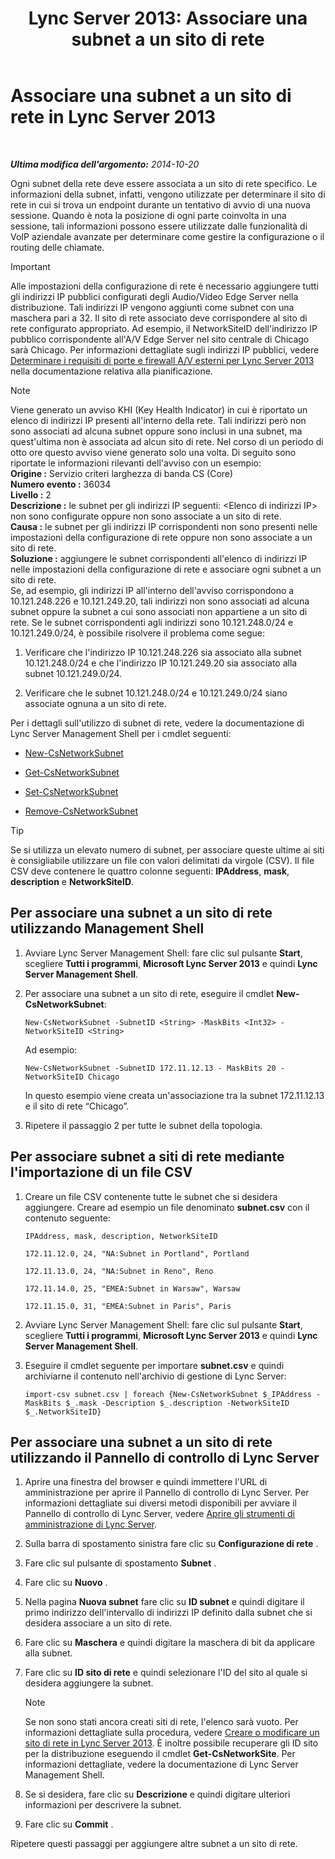 ﻿---
title: 'Lync Server 2013: Associare una subnet a un sito di rete'
TOCTitle: Associare una subnet a un sito di rete
ms:assetid: aa69e3ac-542a-4ba1-9582-2e6bee29f633
ms:mtpsurl: https://technet.microsoft.com/it-it/library/Gg412804(v=OCS.15)
ms:contentKeyID: 49301620
ms.date: 08/24/2015
mtps_version: v=OCS.15
ms.translationtype: HT
---

# Associare una subnet a un sito di rete in Lync Server 2013

 

_**Ultima modifica dell'argomento:** 2014-10-20_

Ogni subnet della rete deve essere associata a un sito di rete specifico. Le informazioni della subnet, infatti, vengono utilizzate per determinare il sito di rete in cui si trova un endpoint durante un tentativo di avvio di una nuova sessione. Quando è nota la posizione di ogni parte coinvolta in una sessione, tali informazioni possono essere utilizzate dalle funzionalità di VoIP aziendale avanzate per determinare come gestire la configurazione o il routing delle chiamate.

> [!IMPORTANT]  
> Alle impostazioni della configurazione di rete è necessario aggiungere tutti gli indirizzi IP pubblici configurati degli Audio/Video Edge Server nella distribuzione. Tali indirizzi IP vengono aggiunti come subnet con una maschera pari a 32. Il sito di rete associato deve corrispondere al sito di rete configurato appropriato. Ad esempio, il NetworkSiteID dell'indirizzo IP pubblico corrispondente all'A/V Edge Server nel sito centrale di Chicago sarà Chicago. Per informazioni dettagliate sugli indirizzi IP pubblici, vedere <a href="lync-server-2013-determine-external-a-v-firewall-and-port-requirements.md">Determinare i requisiti di porte e firewall A/V esterni per Lync Server 2013</a> nella documentazione relativa alla pianificazione.


> [!NOTE]
> Viene generato un avviso KHI (Key Health Indicator) in cui è riportato un elenco di indirizzi IP presenti all'interno della rete. Tali indirizzi però non sono associati ad alcuna subnet oppure sono inclusi in una subnet, ma quest'ultima non è associata ad alcun sito di rete. Nel corso di un periodo di otto ore questo avviso viene generato solo una volta. Di seguito sono riportate le informazioni rilevanti dell'avviso con un esempio:<BR><STRONG>Origine :</STRONG> Servizio criteri larghezza di banda CS (Core)<BR><STRONG>Numero evento :</STRONG> 36034<BR><STRONG>Livello :</STRONG> 2<BR><STRONG>Descrizione :</STRONG> le subnet per gli indirizzi IP seguenti: &lt;Elenco di indirizzi IP&gt; non sono configurate oppure non sono associate a un sito di rete.<BR><STRONG>Causa :</STRONG> le subnet per gli indirizzi IP corrispondenti non sono presenti nelle impostazioni della configurazione di rete oppure non sono associate a un sito di rete.<BR><STRONG>Soluzione :</STRONG> aggiungere le subnet corrispondenti all'elenco di indirizzi IP nelle impostazioni della configurazione di rete e associare ogni subnet a un sito di rete.<BR>Se, ad esempio, gli indirizzi IP all'interno dell'avviso corrispondono a 10.121.248.226 e 10.121.249.20, tali indirizzi non sono associati ad alcuna subnet oppure la subnet a cui sono associati non appartiene a un sito di rete. Se le subnet corrispondenti agli indirizzi sono 10.121.248.0/24 e 10.121.249.0/24, è possibile risolvere il problema come segue: 
> <OL>
> 
> 
> 
> <li>
> <P>Verificare che l'indirizzo IP 10.121.248.226 sia associato alla subnet 10.121.248.0/24 e che l'indirizzo IP 10.121.249.20 sia associato alla subnet 10.121.249.0/24.</P>
> 
> 
> 
> <li>
> <P>Verificare che le subnet 10.121.248.0/24 e 10.121.249.0/24 siano associate ognuna a un sito di rete.</P></LI></OL>



Per i dettagli sull'utilizzo di subnet di rete, vedere la documentazione di Lync Server Management Shell per i cmdlet seguenti:

  - [New-CsNetworkSubnet](https://docs.microsoft.com/en-us/powershell/module/skype/New-CsNetworkSubnet)

  - [Get-CsNetworkSubnet](https://docs.microsoft.com/en-us/powershell/module/skype/Get-CsNetworkSubnet)

  - [Set-CsNetworkSubnet](https://docs.microsoft.com/en-us/powershell/module/skype/Set-CsNetworkSubnet)

  - [Remove-CsNetworkSubnet](https://docs.microsoft.com/en-us/powershell/module/skype/Remove-CsNetworkSubnet)

> [!tip]  
> Se si utilizza un elevato numero di subnet, per associare queste ultime ai siti è consigliabile utilizzare un file con valori delimitati da virgole (CSV). Il file CSV deve contenere le quattro colonne seguenti: <strong>IPAddress</strong>, <strong>mask</strong>, <strong>description</strong> e <strong>NetworkSiteID</strong>.

## Per associare una subnet a un sito di rete utilizzando Management Shell

1.  Avviare Lync Server Management Shell: fare clic sul pulsante **Start**, scegliere **Tutti i programmi**, **Microsoft Lync Server 2013** e quindi **Lync Server Management Shell**.

2.  Per associare una subnet a un sito di rete, eseguire il cmdlet **New-CsNetworkSubnet**:
    
        New-CsNetworkSubnet -SubnetID <String> -MaskBits <Int32> -NetworkSiteID <String>
    
    Ad esempio:
    
        New-CsNetworkSubnet -SubnetID 172.11.12.13 - MaskBits 20 -NetworkSiteID Chicago
    
    In questo esempio viene creata un'associazione tra la subnet 172.11.12.13 e il sito di rete “Chicago”.

3.  Ripetere il passaggio 2 per tutte le subnet della topologia.

## Per associare subnet a siti di rete mediante l'importazione di un file CSV

1.  Creare un file CSV contenente tutte le subnet che si desidera aggiungere. Creare ad esempio un file denominato **subnet.csv** con il contenuto seguente:
    
    `IPAddress, mask, description, NetworkSiteID`
    
    `172.11.12.0, 24, "NA:Subnet in Portland", Portland`
    
    `172.11.13.0, 24, "NA:Subnet in Reno", Reno`
    
    `172.11.14.0, 25, "EMEA:Subnet in Warsaw", Warsaw`
    
    `172.11.15.0, 31, "EMEA:Subnet in Paris", Paris`

2.  Avviare Lync Server Management Shell: fare clic sul pulsante **Start**, scegliere **Tutti i programmi**, **Microsoft Lync Server 2013** e quindi **Lync Server Management Shell**.

3.  Eseguire il cmdlet seguente per importare **subnet.csv** e quindi archiviarne il contenuto nell'archivio di gestione di Lync Server:
    
        import-csv subnet.csv | foreach {New-CsNetworkSubnet $_IPAddress -MaskBits $_.mask -Description $_.description -NetworkSiteID $_.NetworkSiteID}

## Per associare una subnet a un sito di rete utilizzando il Pannello di controllo di Lync Server

1.  Aprire una finestra del browser e quindi immettere l'URL di amministrazione per aprire il Pannello di controllo di Lync Server. Per informazioni dettagliate sui diversi metodi disponibili per avviare il Pannello di controllo di Lync Server, vedere [Aprire gli strumenti di amministrazione di Lync Server](lync-server-2013-open-lync-server-administrative-tools.md).

2.  Sulla barra di spostamento sinistra fare clic su **Configurazione di rete** .

3.  Fare clic sul pulsante di spostamento **Subnet** .

4.  Fare clic su **Nuovo** .

5.  Nella pagina **Nuova subnet** fare clic su **ID subnet** e quindi digitare il primo indirizzo dell'intervallo di indirizzi IP definito dalla subnet che si desidera associare a un sito di rete.

6.  Fare clic su **Maschera** e quindi digitare la maschera di bit da applicare alla subnet.

7.  Fare clic su **ID sito di rete** e quindi selezionare l'ID del sito al quale si desidera aggiungere la subnet.
    

    > [!NOTE]
    > Se non sono stati ancora creati siti di rete, l'elenco sarà vuoto. Per informazioni dettagliate sulla procedura, vedere <A href="lync-server-2013-create-or-modify-a-network-site.md">Creare o modificare un sito di rete in Lync Server 2013</A>. È inoltre possibile recuperare gli ID sito per la distribuzione eseguendo il cmdlet <STRONG>Get-CsNetworkSite</STRONG>. Per informazioni dettagliate, vedere la documentazione di Lync Server Management Shell.



8.  Se si desidera, fare clic su **Descrizione** e quindi digitare ulteriori informazioni per descrivere la subnet.

9.  Fare clic su **Commit** .

Ripetere questi passaggi per aggiungere altre subnet a un sito di rete.

